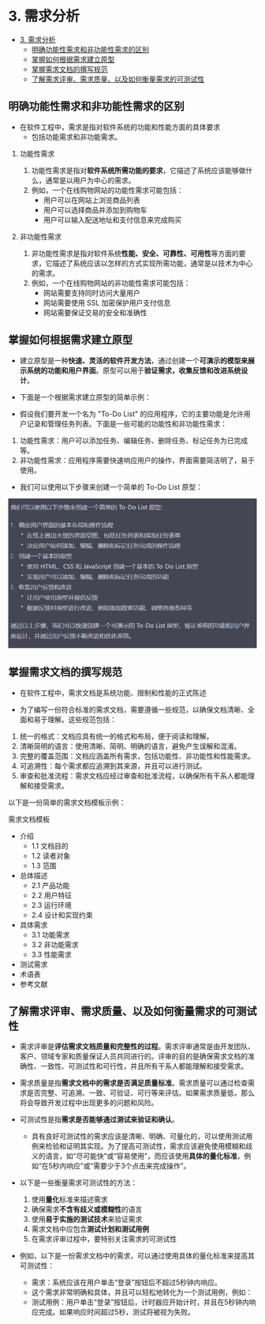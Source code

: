 # 3. 需求分析

- [3. 需求分析](#3-需求分析)
  - [明确功能性需求和非功能性需求的区别](#明确功能性需求和非功能性需求的区别)
  - [掌握如何根据需求建立原型](#掌握如何根据需求建立原型)
  - [掌握需求文档的撰写规范](#掌握需求文档的撰写规范)
  - [了解需求评审、需求质量、以及如何衡量需求的可测试性](#了解需求评审需求质量以及如何衡量需求的可测试性)

## 明确功能性需求和非功能性需求的区别

- 在软件工程中，需求是指对软件系统的功能和性能方面的具体要求
  - 包括功能需求和非功能需求。

1. 功能性需求
   1. 功能性需求是指对**软件系统所需功能的要求**，它描述了系统应该能够做什么，通常是以用户为中心的需求。
   2. 例如，一个在线购物网站的功能性需求可能包括：
       - 用户可以在网站上浏览商品列表
       - 用户可以选择商品并添加到购物车
       - 用户可以输入配送地址和支付信息来完成购买

2. 非功能性需求
   1. 非功能性需求是指对软件系统**性能、安全、可靠性、可用性**等方面的要求，它描述了系统应该以怎样的方式实现所需功能，通常是以技术为中心的需求。
   2. 例如，一个在线购物网站的非功能性需求可能包括：
       - 网站需要支持同时访问大量用户
       - 网站需要使用 SSL 加密保护用户支付信息
       - 网站需要保证交易的安全和准确性

## 掌握如何根据需求建立原型

- 建立原型是一种**快速、灵活的软件开发方法**，通过创建一个**可演示的模型来展示系统的功能和用户界面**。原型可以用于**验证需求，收集反馈和改进系统设计**。

- 下面是一个根据需求建立原型的简单示例：

- 假设我们要开发一个名为 "To-Do List" 的应用程序，它的主要功能是允许用户记录和管理任务列表。下面是一些可能的功能性和非功能性需求：

1. 功能性需求：用户可以添加任务、编辑任务、删除任务、标记任务为已完成等。
2. 非功能性需求：应用程序需要快速响应用户的操作，界面需要简洁明了，易于使用。

- 我们可以使用以下步骤来创建一个简单的 To-Do List 原型：

![20230405113027](https://raw.githubusercontent.com/Logible/Image/main/note_image/20230405113027.png)

## 掌握需求文档的撰写规范

- 在软件工程中，需求文档是系统功能、限制和性能的正式陈述

- 为了编写一份符合标准的需求文档，需要遵循一些规范，以确保文档清晰、全面和易于理解。这些规范包括：

1. 统一的格式：文档应具有统一的格式和布局，便于阅读和理解。
2. 清晰简明的语言：使用清晰、简明、明确的语言，避免产生误解和混淆。
3. 完整的覆盖范围：文档应涵盖所有需求，包括功能性、非功能性和性能需求。
4. 可追溯性：每个需求都应追溯到其来源，并且可以进行测试。
5. 审查和批准流程：需求文档应经过审查和批准流程，以确保所有干系人都能理解和接受需求。

以下是一份简单的需求文档模板示例：

需求文档模板

- 介绍
  - 1.1 文档目的
  - 1.2 读者对象
  - 1.3 范围
- 总体描述
  - 2.1 产品功能
  - 2.2 用户特征
  - 2.3 运行环境
  - 2.4 设计和实现约束
- 具体需求
  - 3.1 功能需求
  - 3.2 非功能需求
  - 3.3 性能需求
- 测试需求
- 术语表
- 参考文献

## 了解需求评审、需求质量、以及如何衡量需求的可测试性

- 需求评审是**评估需求文档质量和完整性的过程**。需求评审通常是由开发团队、客户、领域专家和质量保证人员共同进行的。评审的目的是确保需求文档的准确性、一致性、可测试性和可行性，并且所有干系人都能理解和接受需求。
- 需求质量是指**需求文档中的需求是否满足质量标准**。需求质量可以通过检查需求是否完整、可追溯、一致、可验证、可行等来评估。如果需求质量低，那么将会导致开发过程中出现更多的问题和风险。
- 可测试性是指**需求是否能够通过测试来验证和确认**。
  - 具有良好可测试性的需求应该是清晰、明确、可量化的，可以使用测试用例来检验和证明其实现。为了提高可测试性，需求应该避免使用模糊和歧义的语言，如“尽可能快”或“容易使用”，而应该使用**具体的量化标准**，例如“在5秒内响应”或“需要少于3个点击来完成操作”。

- 以下是一些衡量需求可测试性的方法：

  1. 使用**量化**标准来描述需求
  2. 确保需求**不含有歧义或模糊性**的语言
  3. 使用**易于实施的测试技术**来验证需求
  4. 需求文档中应包含**测试计划和测试用例**
  5. 在需求评审过程中，要特别关注需求的可测试性

- 例如，以下是一份需求文档中的需求，可以通过使用具体的量化标准来提高其可测试性：
  - 需求：系统应该在用户单击“登录”按钮后不超过5秒钟内响应。
  - 这个需求非常明确和具体，并且可以轻松地转化为一个测试用例，例如：
  - 测试用例：用户单击“登录”按钮后，计时器应开始计时，并且在5秒钟内响应完成。如果响应时间超过5秒，测试将被视为失败。
